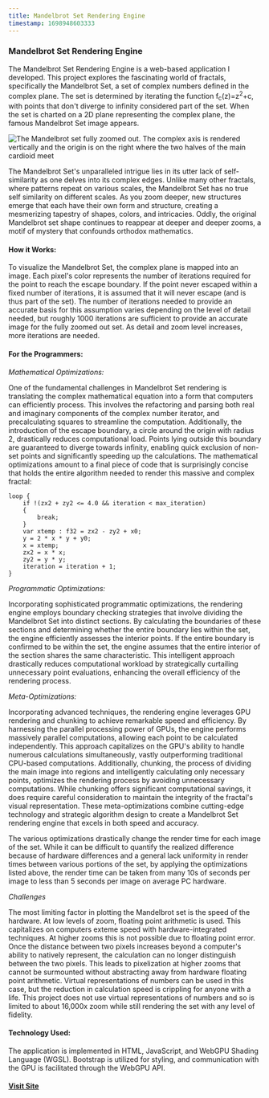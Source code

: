 ```yaml
---
title: Mandelbrot Set Rendering Engine
timestamp: 1698948603333
---
```


### Mandelbrot Set Rendering Engine

The Mandelbrot Set Rendering Engine is a web-based application I developed. This project explores the fascinating world of fractals, specifically the Mandelbrot Set, a set of complex numbers defined in the complex plane. The set is determined by iterating the function f<sub>c</sub>(z)=z<sup>2</sup>+c, with points that don't diverge to infinity considered part of the set. When the set is charted on a 2D plane representing the complex plane, the famous Mandelbrot Set image appears. 

![The Mandelbrot set fully zoomed out. The complex axis is rendered vertically and the origin is on the right where the two halves of the main cardioid meet](/mandelbrot-full-size.png)

The Mandelbrot Set's unparalleled intrigue lies in its utter lack of self-similarity as one delves into its complex edges. Unlike many other fractals, where patterns repeat on various scales, the Mandelbrot Set has no true self similarity on different scales. As you zoom deeper, new structures emerge that each have their own form and structure, creating a mesmerizing tapestry of shapes, colors, and intricacies. Oddly, the original Mandelbrot set shape continues to reappear at deeper and deeper zooms, a motif of mystery that confounds orthodox mathematics. 

#### How it Works:

To visualize the Mandelbrot Set, the complex plane is mapped into an image. Each pixel's color represents the number of iterations required for the point to reach the escape boundary. If the point never escaped within a fixed number of iterations, it is assumed that it will never escape (and is thus part of the set). The number of iterations needed to provide an accurate basis for this assumption varies depending on the level of detail needed, but roughly 1000 iterations are sufficient to provide an accurate image for the fully zoomed out set. As detail and zoom level increases, more iterations are needed. 

#### For the Programmers:

*Mathematical Optimizations:*

One of the fundamental challenges in Mandelbrot Set rendering is translating the complex mathematical equation into a form that computers can efficiently process. This involves the refactoring and parsing both real and imaginary components of the complex number iterator, and precalculating squares to streamline the computation. Additionally, the introduction of the escape boundary, a circle around the origin with radius 2, drastically reduces computational load. Points lying outside this boundary are guaranteed to diverge towards infinity, enabling quick exclusion of non-set points and significantly speeding up the calculations. The mathematical optimizations amount to a final piece of code that is surprisingly concise that holds the entire algorithm needed to render this massive and complex fractal: 

```HLSL
loop {
    if !(zx2 + zy2 <= 4.0 && iteration < max_iteration)
    {
        break;
    }
    var xtemp : f32 = zx2 - zy2 + x0;
    y = 2 * x * y + y0;
    x = xtemp;
    zx2 = x * x;
    zy2 = y * y;
    iteration = iteration + 1;
}
```

*Programmatic Optimizations:*

Incorporating sophisticated programmatic optimizations, the rendering engine employs boundary checking strategies that involve dividing the Mandelbrot Set into distinct sections. By calculating the boundaries of these sections and determining whether the entire boundary lies within the set, the engine efficiently assesses the interior points. If the entire boundary is confirmed to be within the set, the engine assumes that the entire interior of the section shares the same characteristic. This intelligent approach drastically reduces computational workload by strategically curtailing unnecessary point evaluations, enhancing the overall efficiency of the rendering process.

*Meta-Optimizations:*

Incorporating advanced techniques, the rendering engine leverages GPU rendering and chunking to achieve remarkable speed and efficiency. By harnessing the parallel processing power of GPUs, the engine performs massively parallel computations, allowing each point to be calculated independently. This approach capitalizes on the GPU's ability to handle numerous calculations simultaneously, vastly outperforming traditional CPU-based computations. Additionally, chunking, the process of dividing the main image into regions and intelligently calculating only necessary points, optimizes the rendering process by avoiding unnecessary computations. While chunking offers significant computational savings, it does require careful consideration to maintain the integrity of the fractal's visual representation. These meta-optimizations combine cutting-edge technology and strategic algorithm design to create a Mandelbrot Set rendering engine that excels in both speed and accuracy.

The various optimizations drastically change the render time for each image of the set. While it can be difficult to quantify the realized difference because of hardware differences and a general lack uniformity in render times between various portions of the set, by applying the optimizations listed above, the render time can be taken from many 10s of seconds per image to less than 5 seconds per image on average PC hardware. 

*Challenges*

The most limiting factor in plotting the Mandelbrot set is the speed of the hardware. At low levels of zoom, floating point arithmetic is used. This capitalizes on computers exteme speed with hardware-integrated techniques. At higher zooms this is not possible due to floating point error. Once the distance between two pixels increases beyond a computer's ability to natively represent, the calculation can no longer distinguish between the two pixels. This leads to pixelization at higher zooms that cannot be surmounted without abstracting away from hardware floating point arithmetic. Virtual representations of numbers can be used in this case, but the reduction in calculation speed is crippling for anyone with a life. This project does not use virtual representations of numbers and so is limited to about 16,000x zoom while still rendering the set with any level of fidelity.

#### Technology Used:

The application is implemented in HTML, JavaScript, and WebGPU Shading Language (WGSL). Bootstrap is utilized for styling, and communication with the GPU is facilitated through the WebGPU API.

#### <a href="https://t-kepley-mcguire.github.io/Mandelbrot-Web-App/" target="_blank">Visit Site</a>

